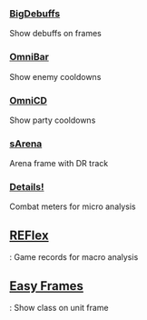### [BigDebuffs](https://wow.curseforge.com/projects/bigdebuffs?gameCategorySlug=addons&projectID=82697)
Show debuffs on frames

### [OmniBar](https://wow.curseforge.com/projects/omnibar?gameCategorySlug=addons&projectID=85814)
Show enemy cooldowns

### [OmniCD](https://wow.curseforge.com/projects/omnicd?gameCategorySlug=addons&projectID=306489)
Show party cooldowns

### [sArena](https://wow.curseforge.com/projects/sarena?gameCategorySlug=addons&projectID=47182)
Arena frame with DR track

### [Details!](https://wow.curseforge.com/projects/details?gameCategorySlug=addons&projectID=61284)
Combat meters for micro analysis

## [REFlex](https://wow.curseforge.com/projects/reflex-battleground-historian?gameCategorySlug=addons&projectID=28545)
: Game records for macro analysis

## [Easy Frames](https://wow.curseforge.com/projects/easy-frames)
: Show class on unit frame
